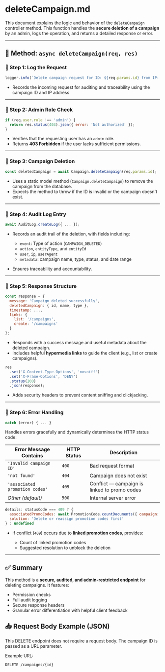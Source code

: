 # deleteCampaign.md

This document explains the logic and behavior of the `deleteCampaign` controller method. This function handles the **secure deletion of a campaign** by an admin, logs the operation, and returns a detailed response or error.

---

## 🔧 Method: `async deleteCampaign(req, res)`

### 🔹 Step 1: Log the Request
```js
logger.info(`Delete campaign request for ID: ${req.params.id} from IP: ${req.ip}`);
````

* Records the incoming request for auditing and traceability using the campaign ID and IP address.

---

### 🔹 Step 2: Admin Role Check

```js
if (req.user.role !== 'admin') {
  return res.status(403).json({ error: 'Not authorized' });
}
```

* Verifies that the requesting user has an `admin` role.
* Returns **403 Forbidden** if the user lacks sufficient permissions.

---

### 🔹 Step 3: Campaign Deletion

```js
const deletedCampaign = await Campaign.deleteCampaign(req.params.id);
```

* Uses a static model method (`Campaign.deleteCampaign`) to remove the campaign from the database.
* Expects the method to throw if the ID is invalid or the campaign doesn't exist.

---

### 🔹 Step 4: Audit Log Entry

```js
await AuditLog.createLog({ ... });
```

* Records an audit trail of the deletion, with fields including:

  * `event`: Type of action (`CAMPAIGN_DELETED`)
  * `action`, `entityType`, and `entityId`
  * `user`, `ip`, `userAgent`
  * `metadata`: campaign name, type, status, and date range
* Ensures traceability and accountability.

---

### 🔹 Step 5: Response Structure

```js
const response = {
  message: 'Campaign deleted successfully',
  deletedCampaign: { id, name, type },
  timestamp: ...,
  links: {
    list: '/campaigns',
    create: '/campaigns'
  }
};
```

* Responds with a success message and useful metadata about the deleted campaign.
* Includes helpful **hypermedia links** to guide the client (e.g., list or create campaigns).

```js
res
  .set('X-Content-Type-Options', 'nosniff')
  .set('X-Frame-Options', 'DENY')
  .status(200)
  .json(response);
```

* Adds security headers to prevent content sniffing and clickjacking.

---

### 🔹 Step 6: Error Handling

```js
catch (error) { ... }
```

Handles errors gracefully and dynamically determines the HTTP status code:

| Error Message Contains         | HTTP Status | Description                                  |
| ------------------------------ | ----------- | -------------------------------------------- |
| `'Invalid campaign ID'`        | `400`       | Bad request format                           |
| `'not found'`                  | `404`       | Campaign does not exist                      |
| `'associated promotion codes'` | `409`       | Conflict — campaign is linked to promo codes |
| *Other (default)*              | `500`       | Internal server error                        |

```js
details: statusCode === 409 ? {
  associatedPromoCodes: await PromotionCode.countDocuments({ campaign: req.params.id }),
  solution: 'Delete or reassign promotion codes first'
} : undefined
```

* If conflict (`409`) occurs due to **linked promotion codes**, provides:

  * Count of linked promotion codes
  * Suggested resolution to unblock the deletion

---

## ✅ Summary

This method is a **secure, audited, and admin-restricted endpoint** for deleting campaigns. It features:

* Permission checks
* Full audit logging
* Secure response headers
* Granular error differentiation with helpful client feedback

## 📥 Request Body Example (JSON)

This DELETE endpoint does not require a request body. The campaign ID is passed as a URL parameter.

Example URL:

```
DELETE /campaigns/{id}
```
